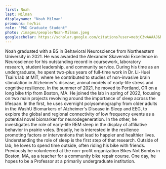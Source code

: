 ```yaml
---
first: Noah
last: Milman
displayname: "Noah Milman"
pronouns: he/his
role: "PhD Graduate Student"
photo: /images/people/Noah-Milman.jpeg
googlescholar: https://scholar.google.com/citations?user=mebjC3wAAAAJ&hl=en
---
```


Noah graduated with a BS in Behavioral Neuroscience from Northeastern University in 2021. He was awarded the Alexander Skavenski Excellence in Neuroscience for his outstanding record in coursework, laboratory research, student leadership, and community service. During his time as an undergraduate, he spent two-plus years of full-time work in Dr. Li-Huei Tsai's lab at MIT, where he contributed to studies of non-invasive brain stimulation in Alzheimer's disease, animal models of early-life stress and cognitive resilience. In the summer of 2021, he moved to Portland, OR on a long bike trip from Boston, MA. He joined the lab in spring of 2022, focusing on two main projects revolving around the importance of sleep across the lifespan. In the first, he uses overnight polysomnography from older adults in the WashU Biomarkers of Alzheimer's Disease in Sleep and EEG, to explore the global and regional connectivity of low frequency events as a potential novel biomarker for neurodegeneration. In the other, he investigates the role of early-life REM sleep in the display of affiliative behavior in prairie voles. Broadly, he is interested in the resilience promoting factors or interventions that lead to happier and healthier lives. Understanding the role of sleep is the first step of that research. Outside of lab, he loves to spend time outside, often riding his bike with friends. Previously he volunteered at the non-profit organization Bikes Not Bombs in Boston, MA, as a teacher for a community bike repair course. One day, he hopes to be a Professor at a primarily undergraduate institution. 